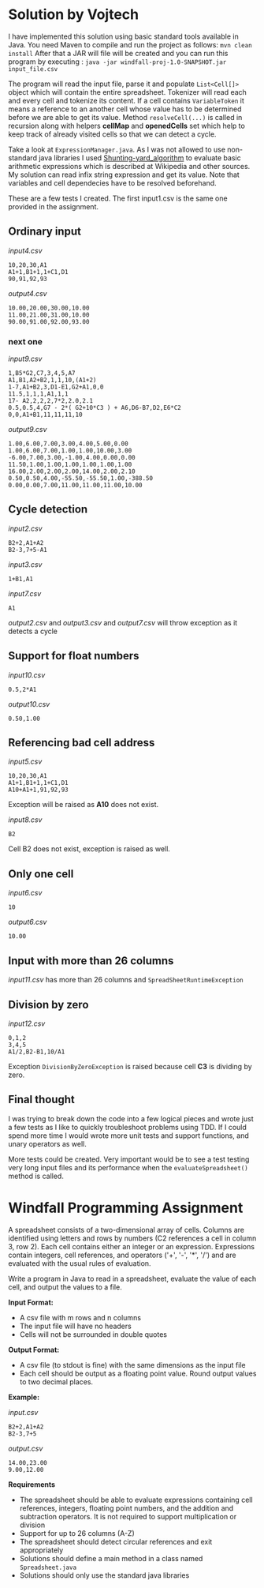 # Solution by Vojtech

I have implemented this solution using basic standard tools available in Java. You need Maven to compile and run the project as follows:
`mvn clean install`
After that a JAR will file will be created and you can run this program by executing :
`java -jar windfall-proj-1.0-SNAPSHOT.jar input_file.csv`

The program will read the input file, parse it and populate `List<Cell[]>` object which will contain the entire spreadsheet. Tokenizer will read each and every cell and tokenize its content. If a cell contains `VariableToken` it means a reference to an another cell whose value has to be determined before we are able to get its value. Method `resolveCell(...)` is called in recursion along with helpers **cellMap** and **openedCells** set which help to keep track of already visited cells so that we can detect a cycle. 

Take a look at `ExpressionManager.java`. As I was not allowed to use non-standard java libraries I used [Shunting-yard_algorithm](https://en.wikipedia.org/wiki/Shunting-yard_algorithm) to evaluate basic arithmetic expressions which is described at Wikipedia and other sources. My solution can read infix string expression and get its value. Note that variables and cell dependecies have to be resolved beforehand.


These are a few tests I created. The first input1.csv is the same one provided in the assignment.


## Ordinary input

_input4.csv_
```
10,20,30,A1
A1+1,B1+1,1+C1,D1
90,91,92,93
```

_output4.csv_
```
10.00,20.00,30.00,10.00
11.00,21.00,31.00,10.00
90.00,91.00,92.00,93.00
```

### next one

_input9.csv_
```
1,B5*G2,C7,3,4,5,A7
A1,B1,A2+B2,1,1,10,(A1+2)
1-7,A1+B2,3,D1-E1,G2+A1,0,0
11.5,1,1,1,A1,1,1
17- A2,2,2,2,7*2,2.0,2.1
0.5,0.5,4,G7 - 2*( G2+10*C3 ) + A6,D6-B7,D2,E6*C2
0,0,A1+B1,11,11,11,10
```

_output9.csv_
```
1.00,6.00,7.00,3.00,4.00,5.00,0.00
1.00,6.00,7.00,1.00,1.00,10.00,3.00
-6.00,7.00,3.00,-1.00,4.00,0.00,0.00
11.50,1.00,1.00,1.00,1.00,1.00,1.00
16.00,2.00,2.00,2.00,14.00,2.00,2.10
0.50,0.50,4.00,-55.50,-55.50,1.00,-388.50
0.00,0.00,7.00,11.00,11.00,11.00,10.00
```

## Cycle detection

_input2.csv_
```
B2+2,A1+A2
B2-3,7+5-A1
```

_input3.csv_
```
1+B1,A1
```

_input7.csv_
```
A1
```

_output2.csv_ and _output3.csv_ and _output7.csv_
will throw exception as it detects a cycle

## Support for float numbers

_input10.csv_
```
0.5,2*A1
```

_output10.csv_
```
0.50,1.00
```

## Referencing bad cell address

_input5.csv_
```
10,20,30,A1
A1+1,B1+1,1+C1,D1
A10+A1+1,91,92,93
```

Exception will be raised as **A10** does not exist.

_input8.csv_
```
B2
```

Cell B2 does not exist, exception is raised as well.


## Only one cell

_input6.csv_
```
10
```

_output6.csv_
```
10.00
```

## Input with more than 26 columns

_input11.csv_ has more than 26 columns and `SpreadSheetRuntimeException`

## Division by zero

_input12.csv_
```
0,1,2
3,4,5
A1/2,B2-B1,10/A1
```

Exception `DivisionByZeroException` is raised because cell **C3** is dividing by zero.


## Final thought

I was trying to break down the code into a few logical pieces and wrote just a few tests as I like to quickly troubleshoot problems using TDD. If I could spend more time I would wrote more unit tests and support functions, and unary operators as well.

More tests could be created. Very important would be to see a test testing very long input files and its performance when the `evaluateSpreadsheet()` method is called.




# Windfall Programming Assignment

A spreadsheet consists of a two-dimensional array of cells. Columns are identified using letters and rows by
numbers (C2 references a cell in column 3, row 2). Each cell contains either an integer or an expression.
Expressions contain integers, cell references, and operators ('+', '-', '*', '/') and are evaluated with the
usual rules of evaluation.

Write a program in Java to read in a spreadsheet, evaluate the value of each cell, and output the values to a
file.

**Input Format:**
- A csv file with m rows and n columns
- The input file will have no headers
- Cells will not be surrounded in double quotes

**Output Format:**
- A csv file (to stdout is fine) with the same dimensions as the input file
- Each cell should be output as a floating point value. Round output values to two decimal places.

**Example:**

_input.csv_
```
B2+2,A1+A2
B2-3,7+5
```

_output.csv_
```
14.00,23.00
9.00,12.00
```


**Requirements**
- The spreadsheet should be able to evaluate expressions containing cell references, integers, floating point
  numbers, and the addition and subtraction operators. It is not required to support multiplication or
  division
- Support for up to 26 columns (A-Z)
- The spreadsheet should detect circular references and exit appropriately
- Solutions should define a main method in a class named `Spreadsheet.java`
- Solutions should only use the standard java libraries
